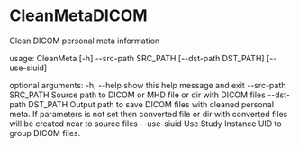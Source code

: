 # CleanMetaDICOM
Clean DICOM personal meta information

usage: CleanMeta [-h] --src-path SRC_PATH [--dst-path DST_PATH] [--use-siuid]

optional arguments:
  -h, --help           show this help message and exit
  --src-path SRC_PATH  Source path to DICOM or MHD file or dir with DICOM
                       files
  --dst-path DST_PATH  Output path to save DICOM files with cleaned personal
                       meta. If parameters is not set then converted file or
                       dir with converted files will be created near to source
                       files
  --use-siuid          Use Study Instance UID to group DICOM files.

